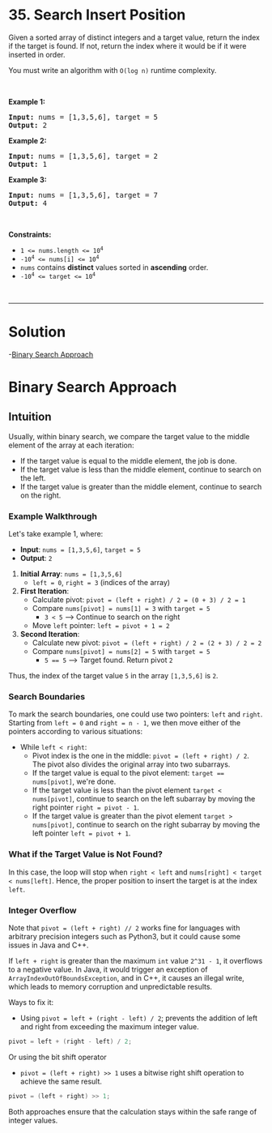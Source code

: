 # 35. Search Insert Position

<p>Given a sorted array of distinct integers and a target value, return the index if the target is found. If not, return the index where it would be if it were inserted in order.</p>

<p>You must&nbsp;write an algorithm with&nbsp;<code>O(log n)</code> runtime complexity.</p>

<p>&nbsp;</p>
<p><strong class="example">Example 1:</strong></p>

<pre><strong>Input:</strong> nums = [1,3,5,6], target = 5
<strong>Output:</strong> 2
</pre>

<p><strong class="example">Example 2:</strong></p>

<pre><strong>Input:</strong> nums = [1,3,5,6], target = 2
<strong>Output:</strong> 1
</pre>

<p><strong class="example">Example 3:</strong></p>

<pre><strong>Input:</strong> nums = [1,3,5,6], target = 7
<strong>Output:</strong> 4
</pre>

<p>&nbsp;</p>
<p><strong>Constraints:</strong></p>

<ul>
	<li><code>1 &lt;= nums.length &lt;= 10<sup>4</sup></code></li>
	<li><code>-10<sup>4</sup> &lt;= nums[i] &lt;= 10<sup>4</sup></code></li>
	<li><code>nums</code> contains <strong>distinct</strong> values sorted in <strong>ascending</strong> order.</li>
	<li><code>-10<sup>4</sup> &lt;= target &lt;= 10<sup>4</sup></code></li>
</ul>

<br>

---

# Solution
-[Binary Search Approach](#binary-search-approach)

# Binary Search Approach

## **Intuition**

Usually, within binary search, we compare the target value to the middle element of the array at each iteration:
- If the target value is equal to the middle element, the job is done.
- If the target value is less than the middle element, continue to search on the left.
- If the target value is greater than the middle element, continue to search on the right.

### Example Walkthrough

Let's take example 1, where:

- **Input**: `nums = [1,3,5,6]`, `target = 5`
- **Output**: `2`

1. **Initial Array**: `nums = [1,3,5,6]`
   - `left = 0`, `right = 3` (indices of the array)
2. **First Iteration**:
   - Calculate pivot: `pivot = (left + right) / 2 = (0 + 3) / 2 = 1`
   - Compare `nums[pivot] = nums[1] = 3` with `target = 5`
     - `3 < 5` --> Continue to search on the right
   - Move `left` pointer: `left = pivot + 1 = 2`
3. **Second Iteration**:
   - Calculate new pivot: `pivot = (left + right) / 2 = (2 + 3) / 2 = 2`
   - Compare `nums[pivot] = nums[2] = 5` with `target = 5`
     - `5 == 5` --> Target found. Return pivot `2`

Thus, the index of the target value `5` in the array `[1,3,5,6]` is `2`.

### Search Boundaries

To mark the search boundaries, one could use two pointers: `left` and `right`. Starting from `left = 0` and `right = n - 1`, we then move either of the pointers according to various situations:
- While `left < right`:
    - Pivot index is the one in the middle: `pivot = (left + right) / 2`. The pivot also divides the original array into two subarrays.
    - If the target value is equal to the pivot element: `target == nums[pivot]`, we're done.
    - If the target value is less than the pivot element `target < nums[pivot]`, continue to search on the left subarray by moving the right pointer `right = pivot - 1`.
    - If the target value is greater than the pivot element `target > nums[pivot]`, continue to search on the right subarray by moving the left pointer `left = pivot + 1`.

### What if the Target Value is Not Found?

In this case, the loop will stop when `right < left` and `nums[right] < target < nums[left]`. Hence, the proper position to insert the target is at the index `left`.

### Integer Overflow

Note that `pivot = (left + right) // 2` works fine for languages with arbitrary precision integers such as Python3, but it could cause some issues in Java and C++.

If `left + right` is greater than the maximum `int` value `2^31 - 1`, it overflows to a negative value. In Java, it would trigger an exception of `ArrayIndexOutOfBoundsException`, and in C++, it causes an illegal write, which leads to memory corruption and unpredictable results.

Ways to fix it:

- Using `pivot = left + (right - left) / 2`; prevents the addition of left and right from exceeding the maximum integer value. 
```java
pivot = left + (right - left) / 2;
```

Or using the bit shift operator
  - `pivot = (left + right) >> 1` uses a bitwise right shift operation to achieve the same result.

```java
pivot = (left + right) >> 1;
```

Both approaches ensure that the calculation stays within the safe range of integer values.
